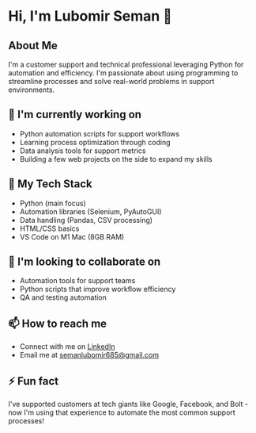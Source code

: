 # Hi, I'm Lubomir Seman 👋

## About Me
I'm a customer support and technical professional leveraging Python for automation and efficiency. I'm passionate about using programming to streamline processes and solve real-world problems in support environments.

## 🔭 I'm currently working on
- Python automation scripts for support workflows
- Learning process optimization through coding
- Data analysis tools for support metrics
- Building a few web projects on the side to expand my skills

## 🌱 My Tech Stack
- Python (main focus)
- Automation libraries (Selenium, PyAutoGUI)
- Data handling (Pandas, CSV processing)
- HTML/CSS basics
- VS Code on M1 Mac (8GB RAM)

## 👯 I'm looking to collaborate on
- Automation tools for support teams
- Python scripts that improve workflow efficiency
- QA and testing automation

## 📫 How to reach me
- Connect with me on [LinkedIn](https://www.linkedin.com/in/lubomirseman/)
- Email me at [semanlubomir685@gmail.com](mailto:semanlubomir685@gmail.com)

## ⚡ Fun fact
I've supported customers at tech giants like Google, Facebook, and Bolt - now I'm using that experience to automate the most common support processes!
